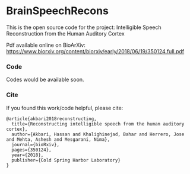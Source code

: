 # BrainSpeechRecons
This is the open source code for the project: Intelligible Speech Reconstruction from the Human Auditory Cortex

Pdf available online on BioArXiv: https://www.biorxiv.org/content/biorxiv/early/2018/06/19/350124.full.pdf

### Code
Codes would be available soon.


### Cite

If you found this work/code helpful, please cite:
```
@article{akbari2018reconstructing,
  title={Reconstructing intelligible speech from the human auditory cortex},
  author={Akbari, Hassan and Khalighinejad, Bahar and Herrero, Jose and Mehta, Ashesh and Mesgarani, Nima},
  journal={bioRxiv},
  pages={350124},
  year={2018},
  publisher={Cold Spring Harbor Laboratory}
}
```
